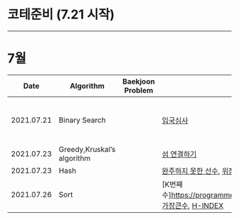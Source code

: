 # 코테준비 (7.21 시작)

<hr>

<h1>7월</h1>

| Date       | Algorithm | Baekjoon Problem | Programmers | Coding Games |
|------------|-----------|------------------|-------------|--------------|
| 2021.07.21 | Binary Search     |       | [입국심사](https://programmers.co.kr/learn/courses/30/lessons/43238)            | [Shadows of the Knight - Episode 1](https://www.codingame.com/training/medium/shadows-of-the-knight-episode-1)            |
| 2021.07.23 | Greedy,Kruskal’s algorithm  |                  | [섬 연결하기](https://programmers.co.kr/learn/courses/30/lessons/42861)            |[The Gift](https://www.codingame.com/training/medium/the-gift)              |
| 2021.07.23 | Hash  |                  | [완주하지 못한 선수](https://programmers.co.kr/learn/courses/30/lessons/42576), [위장](https://programmers.co.kr/learn/courses/30/lessons/42578), [전화번호 목록](https://programmers.co.kr/learn/courses/30/lessons/42577)            |              |
| 2021.07.26 | Sort  |                  | [K번째수]https://programmers.co.kr/learn/courses/30/lessons/42748), [가장큰수](https://programmers.co.kr/learn/courses/30/lessons/42746), [H-INDEX](https://programmers.co.kr/learn/courses/30/lessons/42747)            |              |
